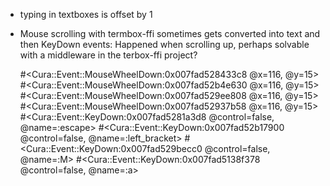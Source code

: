 * typing in textboxes is offset by 1
* Mouse scrolling with termbox-ffi sometimes gets converted into text and then KeyDown  events:
  Happened when scrolling up, perhaps solvable with a middleware in the terbox-ffi project?
  
  #<Cura::Event::MouseWheelDown:0x007fad528433c8 @x=116, @y=15>
  #<Cura::Event::MouseWheelDown:0x007fad52b4e630 @x=116, @y=15>
  #<Cura::Event::MouseWheelDown:0x007fad529ee808 @x=116, @y=15>
  #<Cura::Event::MouseWheelDown:0x007fad52937b58 @x=116, @y=15>
  #<Cura::Event::KeyDown:0x007fad5281a3d8 @control=false, @name=:escape>
  #<Cura::Event::KeyDown:0x007fad52b17900 @control=false, @name=:left_bracket>
  #<Cura::Event::KeyDown:0x007fad529becc0 @control=false, @name=:M>
  #<Cura::Event::KeyDown:0x007fad5138f378 @control=false, @name=:a>
